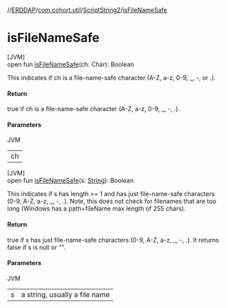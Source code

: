 //[ERDDAP](../../../index.md)/[com.cohort.util](../index.md)/[ScriptString2](index.md)/[isFileNameSafe](is-file-name-safe.md)

# isFileNameSafe

[JVM]\
open fun [isFileNameSafe](is-file-name-safe.md)(ch: Char): Boolean

This indicates if ch is a file-name-safe character (A-Z, a-z, 0-9, _, -, or .).

#### Return

true if ch is a file-name-safe character (A-Z, a-z, 0-9, _, -, .).

#### Parameters

JVM

| |
|---|
| ch |

[JVM]\
open fun [isFileNameSafe](is-file-name-safe.md)(s: [String](https://docs.oracle.com/en/java/javase/21/docs/api/java.base/java/lang/String.html)): Boolean

This indicates if s has length &gt;= 1 and has just file-name-safe characters (0-9, A-Z, a-z, _, -, .). Note, this does not check for filenames that are too long (Windows has a path+fileName max length of 255 chars).

#### Return

true if s has just file-name-safe characters (0-9, A-Z, a-z, _, -, .). It returns false if s is null or &quot;&quot;.

#### Parameters

JVM

| | |
|---|---|
| s | a string, usually a file name |
